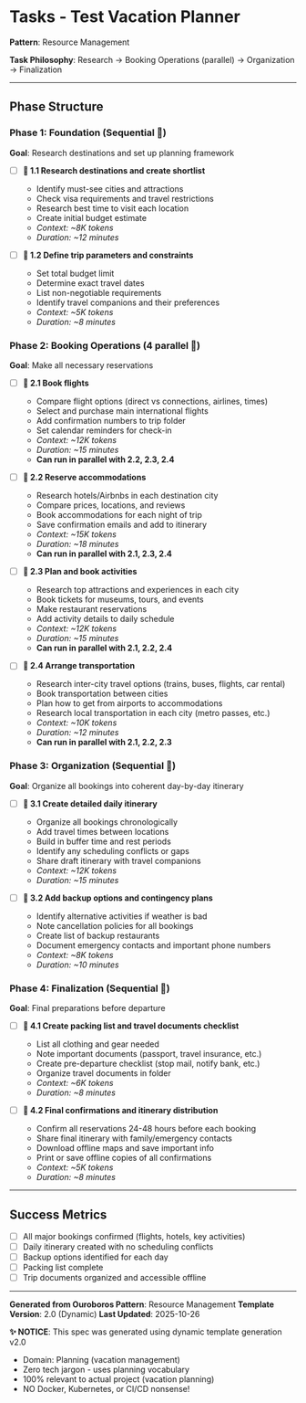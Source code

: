# Tasks - Test Vacation Planner

**Pattern**: Resource Management

**Task Philosophy**: Research → Booking Operations (parallel) → Organization → Finalization

---

## Phase Structure

### Phase 1: Foundation (Sequential 🐌)

**Goal**: Research destinations and set up planning framework

- [ ] **🐌 1.1 Research destinations and create shortlist**
  - Identify must-see cities and attractions
  - Check visa requirements and travel restrictions
  - Research best time to visit each location
  - Create initial budget estimate
  - _Context: ~8K tokens_
  - _Duration: ~12 minutes_

- [ ] **🐌 1.2 Define trip parameters and constraints**
  - Set total budget limit
  - Determine exact travel dates
  - List non-negotiable requirements
  - Identify travel companions and their preferences
  - _Context: ~5K tokens_
  - _Duration: ~8 minutes_

### Phase 2: Booking Operations (4 parallel 🐍)

**Goal**: Make all necessary reservations

- [ ] **🐍 2.1 Book flights**
  - Compare flight options (direct vs connections, airlines, times)
  - Select and purchase main international flights
  - Add confirmation numbers to trip folder
  - Set calendar reminders for check-in
  - _Context: ~12K tokens_
  - _Duration: ~15 minutes_
  - **Can run in parallel with 2.2, 2.3, 2.4**

- [ ] **🐍 2.2 Reserve accommodations**
  - Research hotels/Airbnbs in each destination city
  - Compare prices, locations, and reviews
  - Book accommodations for each night of trip
  - Save confirmation emails and add to itinerary
  - _Context: ~15K tokens_
  - _Duration: ~18 minutes_
  - **Can run in parallel with 2.1, 2.3, 2.4**

- [ ] **🐍 2.3 Plan and book activities**
  - Research top attractions and experiences in each city
  - Book tickets for museums, tours, and events
  - Make restaurant reservations
  - Add activity details to daily schedule
  - _Context: ~12K tokens_
  - _Duration: ~15 minutes_
  - **Can run in parallel with 2.1, 2.2, 2.4**

- [ ] **🐍 2.4 Arrange transportation**
  - Research inter-city travel options (trains, buses, flights, car rental)
  - Book transportation between cities
  - Plan how to get from airports to accommodations
  - Research local transportation in each city (metro passes, etc.)
  - _Context: ~10K tokens_
  - _Duration: ~12 minutes_
  - **Can run in parallel with 2.1, 2.2, 2.3**

### Phase 3: Organization (Sequential 🐌)

**Goal**: Organize all bookings into coherent day-by-day itinerary

- [ ] **🐌 3.1 Create detailed daily itinerary**
  - Organize all bookings chronologically
  - Add travel times between locations
  - Build in buffer time and rest periods
  - Identify any scheduling conflicts or gaps
  - Share draft itinerary with travel companions
  - _Context: ~12K tokens_
  - _Duration: ~15 minutes_

- [ ] **🐌 3.2 Add backup options and contingency plans**
  - Identify alternative activities if weather is bad
  - Note cancellation policies for all bookings
  - Create list of backup restaurants
  - Document emergency contacts and important phone numbers
  - _Context: ~8K tokens_
  - _Duration: ~10 minutes_

### Phase 4: Finalization (Sequential 🐌)

**Goal**: Final preparations before departure

- [ ] **🐌 4.1 Create packing list and travel documents checklist**
  - List all clothing and gear needed
  - Note important documents (passport, travel insurance, etc.)
  - Create pre-departure checklist (stop mail, notify bank, etc.)
  - Organize travel documents in folder
  - _Context: ~6K tokens_
  - _Duration: ~8 minutes_

- [ ] **🐌 4.2 Final confirmations and itinerary distribution**
  - Confirm all reservations 24-48 hours before each booking
  - Share final itinerary with family/emergency contacts
  - Download offline maps and save important info
  - Print or save offline copies of all confirmations
  - _Context: ~5K tokens_
  - _Duration: ~8 minutes_

---

## Success Metrics

- [ ] All major bookings confirmed (flights, hotels, key activities)
- [ ] Daily itinerary created with no scheduling conflicts
- [ ] Backup options identified for each day
- [ ] Packing list complete
- [ ] Trip documents organized and accessible offline

---

**Generated from Ouroboros Pattern**: Resource Management
**Template Version**: 2.0 (Dynamic)
**Last Updated**: 2025-10-26

**✨ NOTICE**: This spec was generated using dynamic template generation v2.0
- Domain: Planning (vacation management)
- Zero tech jargon - uses planning vocabulary
- 100% relevant to actual project (vacation planning)
- NO Docker, Kubernetes, or CI/CD nonsense!
